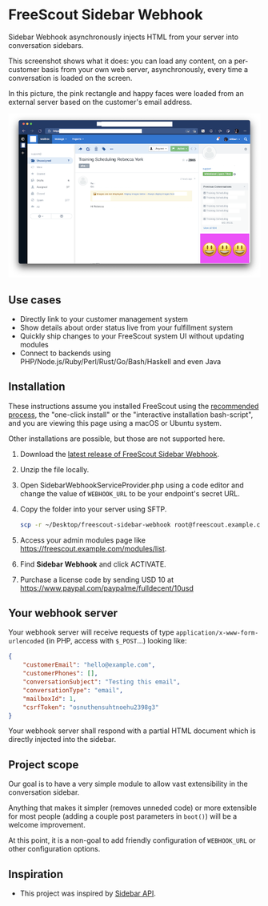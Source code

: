 # FreeScout Sidebar Webhook
Sidebar Webhook asynchronously injects HTML from your server into conversation sidebars.

This screenshot shows what it does: you can load any content, on a per-customer basis from your own web server, asynchronously, every time a conversation is loaded on the screen.

In this picture, the pink rectangle and happy faces were loaded from an external server based on the customer's email address.

![screenshot](screenshot.png)

## Use cases

- Directly link to your customer management system
- Show details about order status live from your fulfillment system
- Quickly ship changes to your FreeScout system UI without updating modules
- Connect to backends using PHP/Node.js/Ruby/Perl/Rust/Go/Bash/Haskell and even Java

## Installation

These instructions assume you installed FreeScout using the [recommended process](https://github.com/freescout-helpdesk/freescout/wiki/Installation-Guide), the "one-click install" or the "interactive installation bash-script", and you are viewing this page using a macOS or Ubuntu system.

Other installations are possible, but those are not supported here.

1. Download the [latest release of FreeScout Sidebar Webhook](https://github.com/fulldecent/freescout-sidebar-webhook/releases).

2. Unzip the file locally.

3. Open SidebarWebhookServiceProvider.php using a code editor and change the value of `WEBHOOK_URL` to be your endpoint's secret URL.

4. Copy the folder into your server using SFTP.

   ```sh
   scp -r ~/Desktop/freescout-sidebar-webhook root@freescout.example.com:/var/www/html/Modules/SidebarWebhook/
   ```

5. Access your admin modules page like https://freescout.example.com/modules/list.

5. Find **Sidebar Webhook** and click ACTIVATE.

6. Purchase a license code by sending USD 10 at https://www.paypal.com/paypalme/fulldecent/10usd

## Your webhook server

Your webhook server will receive requests of type `application/x-www-form-urlencoded` (in PHP, access with `$_POST`...) looking like:

```json
{ 
    "customerEmail": "hello@example.com",
    "customerPhones": [],
    "conversationSubject": "Testing this email",
    "conversationType": "email",
    "mailboxId": 1,
    "csrfToken": "osnuthensuhtnoehu2398g3"
}
```

Your webhook server shall respond with a partial HTML document which is directly injected into the sidebar.

## Project scope

Our goal is to have a very simple module to allow vast extensibility in the conversation sidebar.

Anything that makes it simpler (removes unneded code) or more extensible for most people (adding a couple post parameters in `boot()`) will be a welcome improvement.

At this point, it is a non-goal to add friendly configuration of `WEBHOOK_URL` or other configuration options.

## Inspiration

* This project was inspired by [Sidebar API](https://scoutdevs.com/downloads/sidebar-api/).
